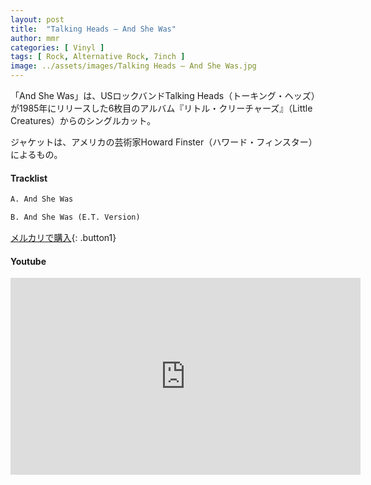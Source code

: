 ```yaml
---
layout: post
title:  "Talking Heads – And She Was"
author: mmr
categories: [ Vinyl ]
tags: [ Rock, Alternative Rock, 7inch ]
image: ../assets/images/Talking Heads – And She Was.jpg
---
```


「And She Was」は、USロックバンドTalking Heads（トーキング・ヘッズ）が1985年にリリースした6枚目のアルバム『リトル・クリーチャーズ』（Little Creatures）からのシングルカット。

ジャケットは、アメリカの芸術家Howard Finster（ハワード・フィンスター）によるもの。

#### Tracklist
```md
A. And She Was

B. And She Was (E.T. Version)
```

[メルカリで購入](https://jp.mercari.com/item/m85439385386?afid=6142608987){: .button1}

#### Youtube
<iframe width="560" height="315" src="https://www.youtube.com/embed/cl3B_FTDKD0?si=0nuOmXWtwd563rts" title="YouTube video player" frameborder="0" allow="accelerometer; autoplay; clipboard-write; encrypted-media; gyroscope; picture-in-picture; web-share" referrerpolicy="strict-origin-when-cross-origin" allowfullscreen></iframe>